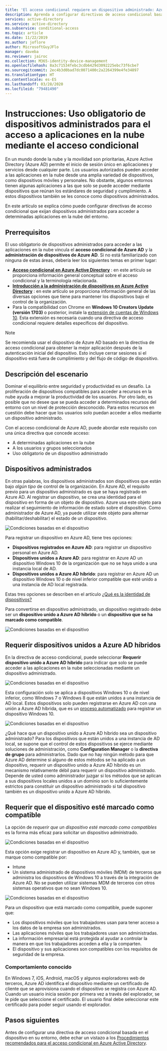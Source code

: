 ```yaml
---
title: 'El acceso condicional requiere un dispositivo administrado: Azure Active Directory'
description: Aprenda a configurar directivas de acceso condicional basadas en dispositivos de Azure Active Directory (Azure AD) que exigen dispositivos administrados para acceder a las aplicaciones en la nube.
services: active-directory
ms.service: active-directory
ms.subservice: conditional-access
ms.topic: article
ms.date: 11/22/2019
ms.author: joflore
author: MicrosoftGuyJFlo
manager: daveba
ms.reviewer: jairoc
ms.collection: M365-identity-device-management
ms.openlocfilehash: 8a3c71534febc3cdb6429d3092225ebc73f6cbe7
ms.sourcegitcommit: 2ec4b3d0bad7dc0071400c2a2264399e4fe34897
ms.translationtype: HT
ms.contentlocale: es-ES
ms.lasthandoff: 03/28/2020
ms.locfileid: "79481490"
---
```

# <a name="how-to-require-managed-devices-for-cloud-app-access-with-conditional-access"></a>Instrucciones: Uso obligatorio de dispositivos administrados para el acceso a aplicaciones en la nube mediante el acceso condicional

En un mundo donde la nube y la movilidad son prioritarias, Azure Active Directory (Azure AD) permite el inicio de sesión único en aplicaciones y servicios desde cualquier parte. Los usuarios autorizados pueden acceder a las aplicaciones en la nube desde una amplia variedad de dispositivos, como dispositivos móviles y personales. No obstante, algunos entornos tienen algunas aplicaciones a las que solo se puede acceder mediante dispositivos que reúnan los estándares de seguridad y cumplimiento. A estos dispositivos también se les conoce como dispositivos administrados. 

En este artículo se explica cómo puede configurar directivas de acceso condicional que exijan dispositivos administrados para acceder a determinadas aplicaciones en la nube del entorno. 

## <a name="prerequisites"></a>Prerrequisitos

El uso obligatorio de dispositivos administrados para acceder a las aplicaciones en la nube vincula el **acceso condicional de Azure AD** y la **administración de dispositivos de Azure AD**. Si no está familiarizado con ninguna de estas áreas, debería leer los siguientes temas en primer lugar:

- **[Acceso condicional en Azure Active Directory](../active-directory-conditional-access-azure-portal.md)** : en este artículo se proporciona información general conceptual sobre el acceso condicional y la terminología relacionada.
- **[Introducción a la administración de dispositivos en Azure Active Directory](../devices/overview.md)** : en este artículo se proporciona información general de las diversas opciones que tiene para mantener los dispositivos bajo el control de la organización. 
- Para la compatibilidad con Chrome en **Windows 10 Creators Update (versión 1703)** o posterior, instale la [extensión de cuentas de Windows 10](https://chrome.google.com/webstore/detail/windows-10-accounts/ppnbnpeolgkicgegkbkbjmhlideopiji). Esta extensión es necesaria cuando una directiva de acceso condicional requiere detalles específicos del dispositivo.

>[!NOTE] 
> Se recomienda usar el dispositivo de Azure AD basado en la directiva de acceso condicional para obtener la mejor aplicación después de la autenticación inicial del dispositivo. Esto incluye cerrar sesiones si el dispositivo está fuera de cumplimiento y del flujo de código de dispositivo.


## <a name="scenario-description"></a>Descripción del escenario

Dominar el equilibrio entre seguridad y productividad es un desafío. La proliferación de dispositivos compatibles para acceder a recursos en la nube ayuda a mejorar la productividad de los usuarios. Por otro lado, es posible que no desee que se pueda acceder a determinados recursos del entorno con un nivel de protección desconocido. Para estos recursos en cuestión debe hacer que los usuarios solo puedan acceder a ellos mediante un dispositivo administrado. 

Con el acceso condicional de Azure AD, puede abordar este requisito con una única directiva que concede acceso:

- A determinadas aplicaciones en la nube
- A los usuarios y grupos seleccionados
- Uso obligatorio de un dispositivo administrado

## <a name="managed-devices"></a>Dispositivos administrados  

En otras palabras, los dispositivos administrados son dispositivos que están bajo *algún tipo* de control de la organización. En Azure AD, el requisito previo para un dispositivo administrado es que se haya registrado en Azure AD. Al registrar un dispositivo, se crea una identidad para el dispositivo en forma de un objeto de dispositivo. Azure usa este objeto para realizar el seguimiento de información de estado sobre el dispositivo. Como administrador de Azure AD, ya puede utilizar este objeto para alternar (habilitar/deshabilitar) el estado de un dispositivo.
  
![Condiciones basadas en el dispositivo](./media/require-managed-devices/32.png)

Para registrar un dispositivo en Azure AD, tiene tres opciones: 

- **Dispositivos registrados en Azure AD**: para registrar un dispositivo personal en Azure AD.
- **Dispositivos unidos a Azure AD**: para registrar en Azure AD un dispositivo Windows 10 de la organización que no se haya unido a una instancia local de AD. 
- **Dispositivos unidos a Azure AD híbrido**: para registrar en Azure AD un dispositivo Windows 10 o de nivel inferior compatible que esté unido a una instancia de AD local registrada.

Estas tres opciones se describen en el artículo [¿Qué es la identidad de dispositivos?](../devices/overview.md)

Para convertirse en dispositivo administrado, un dispositivo registrado debe ser un **dispositivo unido a Azure AD híbrido** o un **dispositivo que se ha marcado como compatible**.  

![Condiciones basadas en el dispositivo](./media/require-managed-devices/47.png)
 
## <a name="require-hybrid-azure-ad-joined-devices"></a>Requerir dispositivos unidos a Azure AD híbridos

En la directiva de acceso condicional, puede seleccionar **Requerir dispositivo unido a Azure AD híbrido** para indicar que solo se puede acceder a las aplicaciones en la nube seleccionadas mediante un dispositivo administrado. 

![Condiciones basadas en el dispositivo](./media/require-managed-devices/10.png)

Esta configuración solo se aplica a dispositivos Windows 10 o de nivel inferior, como Windows 7 o Windows 8 que están unidos a una instancia de AD local. Estos dispositivos solo pueden registrarse en Azure AD con una unión a Azure AD híbrida, que es un [proceso automatizado](../devices/hybrid-azuread-join-plan.md) para registrar un dispositivo Windows 10. 

![Condiciones basadas en el dispositivo](./media/require-managed-devices/45.png)

¿Qué hace que un dispositivo unido a Azure AD híbrido sea un dispositivo administrado?  Para los dispositivos que están unidos a una instancia de AD local, se supone que el control de estos dispositivos se ejerce mediante soluciones de administración, como **Configuration Manager** o la **directiva de grupo** para administrarlos. Dado que no hay ningún método para que Azure AD determine si alguno de estos métodos se ha aplicado a un dispositivo, requerir un dispositivo unido a Azure AD híbrido es un mecanismo relativamente débil para requerir un dispositivo administrado. Depende de usted como administrador juzgar si los métodos que se aplican a sus dispositivos locales unidos a un dominio son lo suficientemente estrictos para constituir un dispositivo administrado si tal dispositivo también es un dispositivo unido a Azure AD híbrido.

## <a name="require-device-to-be-marked-as-compliant"></a>Requerir que el dispositivo esté marcado como compatible

La opción de *requerir que un dispositivo esté marcado como compatibles* es la forma más eficaz para solicitar un dispositivo administrado.

![Condiciones basadas en el dispositivo](./media/require-managed-devices/11.png)

Esta opción exige registrar un dispositivo en Azure AD y, también, que se marque como compatible por:
         
- Intune
- Un sistema administrado de dispositivos móviles (MDM) de terceros que administra los dispositivos de Windows 10 a través de la integración de Azure AD. No se pueden utilizar sistemas MDM de terceros con otros sistemas operativos que no sean Windows 10.
 
![Condiciones basadas en el dispositivo](./media/require-managed-devices/46.png)

Para un dispositivo que está marcado como compatible, puede suponer que: 

- Los dispositivos móviles que los trabajadores usan para tener acceso a los datos de la empresa son administrados.
- Las aplicaciones móviles que los trabajadores usan son administradas.
- La información empresarial está protegida al ayudar a controlar la manera en que los trabajadores acceden a ella y la comparten.
- El dispositivo y sus aplicaciones son compatibles con los requisitos de seguridad de la empresa.

### <a name="known-behavior"></a>Comportamiento conocido

En Windows 7, iOS, Android, macOS y algunos exploradores web de terceros, Azure AD identifica el dispositivo mediante un certificado de cliente que se aprovisiona cuando el dispositivo se registra con Azure AD. Cuando un usuario inicia sesión por primera vez a través del explorador, se le pide que seleccione el certificado. El usuario final debe seleccionar este certificado para poder seguir usando el explorador.

## <a name="next-steps"></a>Pasos siguientes

Antes de configurar una directiva de acceso condicional basada en el dispositivo en su entorno, debe echar un vistazo a los [Procedimientos recomendados para el acceso condicional en Azure Active Directory](best-practices.md).
